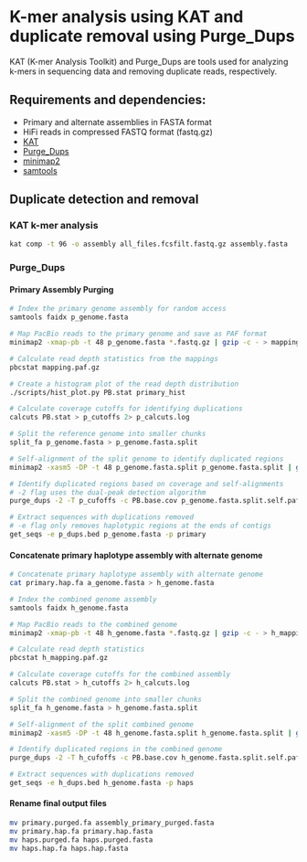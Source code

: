 # K-mer analysis using KAT and duplicate removal using Purge_Dups

KAT (K-mer Analysis Toolkit) and Purge_Dups are tools used for analyzing k-mers in sequencing data and removing duplicate reads, respectively.

## Requirements and dependencies:

- Primary and alternate assemblies in FASTA format 
- HiFi reads in compressed FASTQ format (fastq.gz)
- [KAT](https://github.com/TGAC/KAT)
- [Purge_Dups](https://github.com/dfguan/purge_dups)
- [minimap2](https://github.com/lh3/minimap2)
- [samtools](http://www.htslib.org)

## Duplicate detection and removal

### KAT k-mer analysis

```bash
kat comp -t 96 -o assembly all_files.fcsfilt.fastq.gz assembly.fasta
```

### Purge_Dups

#### Primary Assembly Purging

```bash
# Index the primary genome assembly for random access
samtools faidx p_genome.fasta 

# Map PacBio reads to the primary genome and save as PAF format
minimap2 -xmap-pb -t 48 p_genome.fasta *.fastq.gz | gzip -c - > mapping.paf.gz

# Calculate read depth statistics from the mappings
pbcstat mapping.paf.gz

# Create a histogram plot of the read depth distribution
./scripts/hist_plot.py PB.stat primary_hist

# Calculate coverage cutoffs for identifying duplications
calcuts PB.stat > p_cutoffs 2> p_calcuts.log 

# Split the reference genome into smaller chunks
split_fa p_genome.fasta > p_genome.fasta.split

# Self-alignment of the split genome to identify duplicated regions
minimap2 -xasm5 -DP -t 48 p_genome.fasta.split p_genome.fasta.split | gzip -c - > p_genome.fasta.split.self.paf.gz

# Identify duplicated regions based on coverage and self-alignments
# -2 flag uses the dual-peak detection algorithm
purge_dups -2 -T p_cufoffs -c PB.base.cov p_genome.fasta.split.self.paf.gz > p_dups.bed 2> p_purge_dups.log 

# Extract sequences with duplications removed
# -e flag only removes haplotypic regions at the ends of contigs
get_seqs -e p_dups.bed p_genome.fasta -p primary
```

#### Concatenate primary haplotype assembly with alternate genome

```bash
# Concatenate primary haplotype assembly with alternate genome
cat primary.hap.fa a_genome.fasta > h_genome.fasta

# Index the combined genome assembly
samtools faidx h_genome.fasta

# Map PacBio reads to the combined genome
minimap2 -xmap-pb -t 48 h_genome.fasta *.fastq.gz | gzip -c - > h_mapping.paf.gz

# Calculate read depth statistics
pbcstat h_mapping.paf.gz

# Calculate coverage cutoffs for the combined assembly
calcuts PB.stat > h_cutoffs 2> h_calcuts.log

# Split the combined genome into smaller chunks
split_fa h_genome.fasta > h_genome.fasta.split

# Self-alignment of the split combined genome
minimap2 -xasm5 -DP -t 48 h_genome.fasta.split h_genome.fasta.split | gzip -c - > h_genome.fasta.split.self.paf.gz

# Identify duplicated regions in the combined genome
purge_dups -2 -T h_cufoffs -c PB.base.cov h_genome.fasta.split.self.paf.gz > h_dups.bed 2> h_purge_dups.log

# Extract sequences with duplications removed
get_seqs -e h_dups.bed h_genome.fasta -p haps
```

#### Rename final output files

```bash
mv primary.purged.fa assembly_primary_purged.fasta
mv primary.hap.fa primary.hap.fasta
mv haps.purged.fa haps.purged.fasta
mv haps.hap.fa haps.hap.fasta
```
